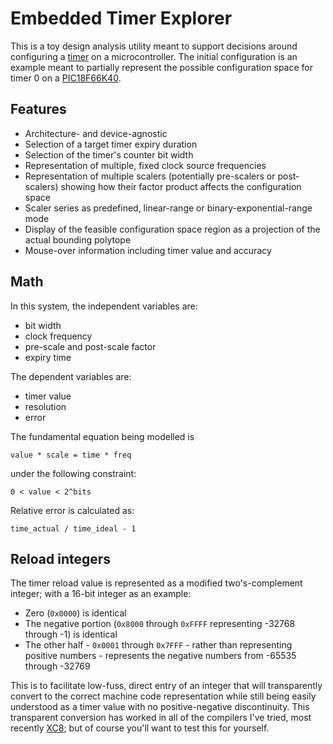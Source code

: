 # Embedded Timer Explorer

This is a toy design analysis utility meant to support decisions around 
configuring a 
[timer](https://en.wikipedia.org/wiki/Programmable_interval_timer) 
on a microcontroller. The initial configuration is an example meant to 
partially represent the possible configuration space for timer 0 on a 
[PIC18F66K40](https://ww1.microchip.com/downloads/en/DeviceDoc/40001842D.pdf).

## Features

- Architecture- and device-agnostic
- Selection of a target timer expiry duration
- Selection of the timer's counter bit width
- Representation of multiple, fixed clock source frequencies
- Representation of multiple scalers (potentially pre-scalers or post-scalers) 
  showing how their factor product affects the configuration space
- Scaler series as predefined, linear-range or binary-exponential-range mode
- Display of the feasible configuration space region as a projection of the
  actual bounding polytope
- Mouse-over information including timer value and accuracy

## Math

In this system, the independent variables are:
- bit width
- clock frequency
- pre-scale and post-scale factor
- expiry time

The dependent variables are:
- timer value
- resolution
- error

The fundamental equation being modelled is

    value * scale = time * freq

under the following constraint:

    0 < value < 2^bits

Relative error is calculated as:

    time_actual / time_ideal - 1

## Reload integers

The timer reload value is represented as a modified two's-complement integer; with a 16-bit integer as an example:

- Zero (`0x0000`) is identical
- The negative portion (`0x8000` through `0xFFFF` representing -32768 through -1) is identical
- The other half - `0x0001` through `0x7FFF` - rather than representing positive numbers - represents the negative
  numbers from -65535 through -32769

This is to facilitate low-fuss, direct entry of an integer that will transparently convert to the correct machine code
representation while still being easily understood as a timer value with no positive-negative discontinuity. This
transparent conversion has worked in all of the compilers I've tried, most recently
[XC8](https://www.microchip.com/en-us/tools-resources/develop/mplab-xc-compilers); 
but of course you'll want to test this for yourself.
